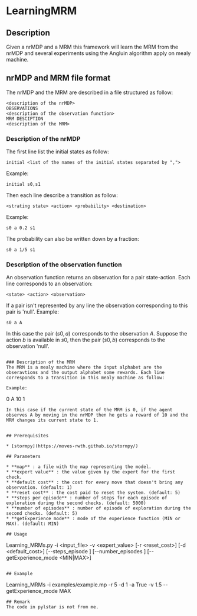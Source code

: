# LearningMRM

## Description
Given a nrMDP and a MRM this framework will learn the MRM from the nrMDP and several experiments using the Angluin algorithm apply on mealy machine.

## nrMDP and MRM file format
The nrMDP and the MRM are described in a file structured as follow:
```
<description of the nrMDP>
OBSERVATIONS
<description of the observation function>
MRM DESCIPTION
<description of the MRM>
```
### Description of the nrMDP
The first line list the initial states as follow:
```
initial <list of the names of the initial states separated by ",">
```
Example:
```
initial s0,s1
```
Then each line describe a transition as follow:
```
<strating state> <action> <probability> <destination>
```
Example:
```
s0 a 0.2 s1
```
The probability can also be written down by a fraction:
```
s0 a 1/5 s1
```

### Description of the observation function
An observation function returns an observation for a pair state-action. Each line corresponds to an observation:
```
<state> <action> <observation>
```
If a pair isn't represented by any line the observation corresponding to this pair is 'null'. Example:
```
s0 a A
```
In this case the pair $(s0,a)$ corresponds to the observation $A$. Suppose the action $b$ is available in $s0$, then the pair $(s0,b)$ corresponds to the observation 'null'.
```

### Description of the MRM
The MRM is a mealy machine where the input alphabet are the obseravtions and the output alphabet some rewards. Each line corresponds to a transition in this mealy machine as follow:
```
<starting state> <observation> <reward> <destination state>
```
Example:
```
0 A 10 1
```
In this case if the current state of the MRM is 0, if the agent observes A by moving in the nrMDP then he gets a reward of 10 and the MRM changes its current state to 1.
  
  
## Prerequisites

* [stormpy](https://moves-rwth.github.io/stormpy/)

## Parameters

* **map** : a file with the map representing the model.
* **expert value** : the value given by the expert for the first check.
* **default cost** : the cost for every move that doesn't bring any observation. (default: 1)
* **reset cost** : the cost paid to reset the system. (default: 5)
* **steps per episode** : number of steps for each episode of exploration during the second checks. (default: 5000)
* **number of episodes** : number of episode of exploration during the second checks. (default: 5)
* **getExperience mode** : mode of the experience function (MIN or MAX). (default: MIN)

## Usage
```
Learning_MRMs.py -i <input_file> -v <expert_value>
                [-r <reset_cost>]
                [-d <default_cost>]
                [--steps_episode <integer>]
                [--number_episodes <integer>]
                [--getExperience_mode <MIN|MAX>]
```

## Example
```
Learning_MRMs -i examples/example.mp -r 5 -d 1 -a True -v 1.5 --getExperience_mode MAX
```
## Remark
The code in pylstar is not from me.
